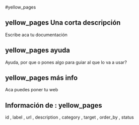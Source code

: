 #yellow_pages
## yellow_pages Una corta descripción
Escribe aca tu documentación

## yellow_pages ayuda
Ayuda, por que o pones algo para guiar al que lo va a usar?

## yellow_pages más info
Aca puedes poner tu web

## Información de : yellow_pages 
id , 
  label , 
  url , 
  description , 
  category , 
  target , 
  order_by , 
  status 
  